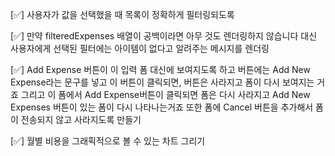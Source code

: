 [✅] 사용자가 값을 선택했을 때 목록이 정확하게 필터링되도록

[✅] 만약 filteredExpenses 배열이 공백이라면 아무 것도 렌더링하지 않습니다
대신 사용자에게 선택된 필터에는 아이템이 없다고 알려주는 메시지를 렌더링

[✅] Add Expense 버튼이 이 입력 폼 대신에 보여지도록 하고 버튼에는 Add New Expense라는 문구를 넣고
이 버튼이 클릭되면, 버튼은 사라지고 폼이 다시 보여지는 거죠 그리고 이 폼에서 Add Expense버튼이 클릭되면
폼은 다시 사라지고 Add New Expenses 버튼이 있는 폼이 다시 나타나는거죠 또한 폼에 Cancel 버튼을 추가해서
폼이 전송되지 않고 사라지도록 만들기

[✅] 월별 비용을 그래픽적으로 볼 수 있는 차트 그리기
